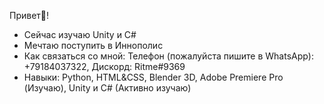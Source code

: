 Привет👋!

- Сейчас изучаю Unity и C#
- Мечтаю поступить в Иннополис
- Как связаться со мной:
    Телефон (пожалуйста пишите в WhatsApp): +79184037322,
    Дискорд: Ritme#9369
- Навыки:
    Python, 
    HTML&CSS, 
    Blender 3D, 
    Adobe Premiere Pro (Изучаю), 
    Unity и С# (Активно изучаю)
  
